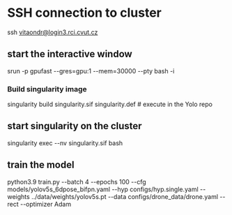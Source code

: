 # SSH connection to cluster

ssh vitaondr@login3.rci.cvut.cz

## start the interactive window 

srun -p gpufast --gres=gpu:1 --mem=30000 --pty bash -i

### Build singularity image

singularity build singularity.sif singularity.def # execute in the Yolo repo

## start singularity on the cluster 

singularity exec --nv singularity.sif bash

## train the model

python3.9 train.py --batch 4 --epochs 100 --cfg models/yolov5s_6dpose_bifpn.yaml --hyp configs/hyp.single.yaml --weights ../data/weights/yolov5s.pt --data configs/drone_data/drone.yaml --rect --optimizer Adam



